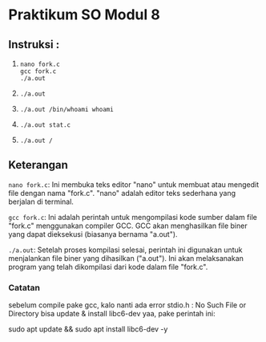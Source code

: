 # Praktikum SO Modul 8

## Instruksi :

1. `nano fork.c` <br>
   `gcc fork.c` <br>
   `./a.out`

2. `./a.out`
3. `./a.out /bin/whoami whoami`
4. `./a.out stat.c`
5. `./a.out /`

## Keterangan 

`nano fork.c`: Ini membuka teks editor "nano" untuk membuat atau mengedit file dengan nama "fork.c". "nano" adalah editor teks sederhana yang berjalan di terminal.

`gcc fork.c`: Ini adalah perintah untuk mengompilasi kode sumber dalam file "fork.c" menggunakan compiler GCC. GCC akan menghasilkan file biner yang dapat dieksekusi (biasanya bernama "a.out").

`./a.out`: Setelah proses kompilasi selesai, perintah ini digunakan untuk menjalankan file biner yang dihasilkan ("a.out"). Ini akan melaksanakan program yang telah dikompilasi dari kode dalam file "fork.c".

### Catatan
sebelum compile pake gcc, kalo nanti ada error stdio.h : No Such File or Directory bisa update & install libc6-dev yaa, pake perintah ini:

sudo apt update && sudo apt install libc6-dev -y
